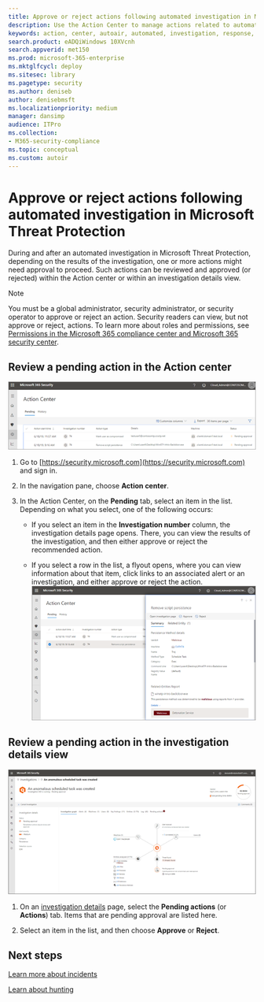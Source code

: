 ```yaml
---
title: Approve or reject actions following automated investigation in Microsoft Threat Protection 
description: Use the Action Center to manage actions related to automated investigation and response
keywords: action, center, autoair, automated, investigation, response, remediation
search.product: eADQiWindows 10XVcnh
search.appverid: met150
ms.prod: microsoft-365-enterprise
ms.mktglfcycl: deploy
ms.sitesec: library
ms.pagetype: security
ms.author: deniseb
author: denisebmsft
ms.localizationpriority: medium
manager: dansimp
audience: ITPro
ms.collection: 
- M365-security-compliance 
ms.topic: conceptual
ms.custom: autoir
---
```


# Approve or reject actions following automated investigation in Microsoft Threat Protection

During and after an automated investigation in Microsoft Threat Protection, depending on the results of the investigation, one or more actions might need approval to proceed. Such actions can be reviewed and approved (or rejected) within the Action center or within an investigation details view. 

> [!NOTE]
> You must be a global administrator, security administrator, or security operator to approve or reject an action. Security readers can view, but not approve or reject, actions. To learn more about roles and permissions, see [Permissions in the Microsoft 365 compliance center and Microsoft 365 security center](https://docs.microsoft.com/office365/securitycompliance/permissions-microsoft-365-compliance-security).

## Review a pending action in the Action center

![Action Center](../images/air-actioncenter.png)

1. Go to [https://security.microsoft.com](https://security.microsoft.com) and sign in. 

2. In the navigation pane, choose **Action center**. 

3. In the Action Center, on the **Pending** tab, select an item in the list. Depending on what you select, one of the following occurs:

    - If you select an item in the **Investigation number** column, the investigation details page opens. There, you can view the results of the investigation, and then either approve or reject the recommended action.
 
    - If you select a row in the list, a flyout opens, where you can view information about that item, click links to an associated alert or an investigation, and either approve or reject the action.<br/>![Approve or reject an action](../images/air-actioncenter-itemselected.png)

## Review a pending action in the investigation details view

![Investigation details](../images/mtp-air-investdetails.png)

1. On an [investigation details](mtp-autoir-results.md) page, select the **Pending actions** (or **Actions**) tab. Items that are pending approval are listed here.

2. Select an item in the list, and then choose **Approve** or **Reject**.

## Next steps

[Learn more about incidents](incidents-overview.md)

[Learn about hunting](hunting.md)
